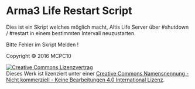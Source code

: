 # Arma3 Life Restart Script
Dies ist ein Skript welches möglich macht, Altis Life Server über #shutdown / #restart in einem bestimmten Intervall neuzustarten.

Bitte Fehler im Skript Melden !

Copyright © 2016 MCPC10

<a rel="license" href="http://creativecommons.org/licenses/by-nc-nd/4.0/"><img alt="Creative Commons Lizenzvertrag" style="border-width:0" src="https://i.creativecommons.org/l/by-nc-nd/4.0/88x31.png" /></a><br />Dieses Werk ist lizenziert unter einer <a rel="license" href="http://creativecommons.org/licenses/by-nc-nd/4.0/">Creative Commons Namensnennung - Nicht kommerziell - Keine Bearbeitungen 4.0 International Lizenz</a>.
